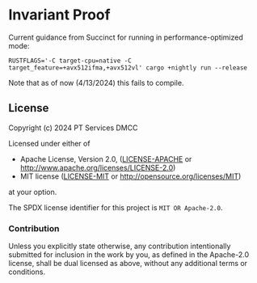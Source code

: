 # Invariant Proof

Current guidance from Succinct for running in performance-optimized mode:

``RUSTFLAGS='-C target-cpu=native -C target_feature=+avx512ifma,+avx512vl' cargo +nightly run --release``

Note that as of now (4/13/2024) this fails to compile.

## License
Copyright (c) 2024 PT Services DMCC

Licensed under either of

* Apache License, Version 2.0, ([LICENSE-APACHE](LICENSE-APACHE) or http://www.apache.org/licenses/LICENSE-2.0)
* MIT license ([LICENSE-MIT](LICENSE-MIT) or http://opensource.org/licenses/MIT)

at your option. 

The SPDX license identifier for this project is `MIT OR Apache-2.0`.

### Contribution

Unless you explicitly state otherwise, any contribution intentionally submitted for inclusion in the work by you, as defined in the Apache-2.0 license, shall be dual licensed as above, without any additional terms or conditions.
